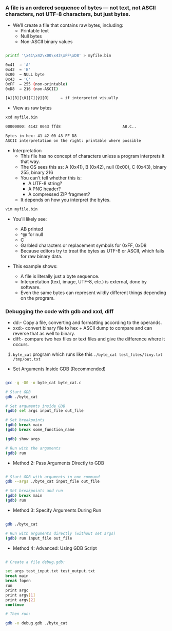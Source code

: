 ### A file is an ordered sequence of bytes — not text, not ASCII characters, not UTF-8 characters, but just bytes.

- We’ll create a file that contains raw bytes, including:
    - Printable text
    - Null bytes
    - Non-ASCII binary values

```bash

printf '\x41\x42\x00\x43\xFF\xD8' > myfile.bin

0x41  → 'A'
0x42  → 'B'
0x00  → NULL byte
0x43  → 'C'
0xFF  → 255 (non-printable)
0xD8  → 216 (non-ASCII)

[A][B][\0][C][ÿ][Ø]     ← if interpreted visually
```

- View as raw bytes

```bash
xxd myfile.bin

00000000: 4142 0043 ffd8                           AB.C..

Bytes in hex: 41 42 00 43 FF D8
ASCII interpretation on the right: printable where possible
```

- Interpretation
    - This file has no concept of characters unless a program interprets it that way.
    - The OS sees this as: A (0x41), B (0x42), null (0x00), C (0x43), binary 255, binary 216
    - You can't tell whether this is:
        - A UTF-8 string?
        - A PNG header?
        - A compressed ZIP fragment?
    - It depends on how you interpret the bytes.


```bash
vim myfile.bin
```

- You'll likely see:
    - AB printed
    - ^@ for null
    - C
    - Garbled characters or replacement symbols for 0xFF, 0xD8
    - Because editors try to treat the bytes as UTF-8 or ASCII, which fails for raw binary data.
    
- This example shows:
    - A file is literally just a byte sequence.
    - Interpretation (text, image, UTF-8, etc.) is external, done by software.
    - Even the same bytes can represent wildly different things depending on the program.



### Debugging the code with gdb and xxd, diff

- dd:- Copy a file, converting and formatting according to the operands.
- xxd:- convert binary file to hex + ASCII dump to compare and can reverse that as well to binary.
- diff:- compare two hex files or text files and give the difference where it occurs.

1. `byte_cat` program which runs like this `./byte_cat test_files/tiny.txt /tmp/out.txt`

- Set Arguments Inside GDB (Recommended)
```bash

gcc -g -O0 -o byte_cat byte_cat.c

# Start GDB
gdb ./byte_cat

# Set arguments inside GDB
(gdb) set args input_file out_file

# Set breakpoints
(gdb) break main
(gdb) break some_function_name

(gdb) show args

# Run with the arguments
(gdb) run
```

- Method 2: Pass Arguments Directly to GDB
```bash

# Start GDB with arguments in one command
gdb --args ./byte_cat input_file out_file

# Set breakpoints and run
(gdb) break main
(gdb) run
```

- Method 3: Specify Arguments During Run
```bash

gdb ./byte_cat

# Run with arguments directly (without set args)
(gdb) run input_file out_file
```

- Method 4: Advanced: Using GDB Script

```bash

# Create a file debug.gdb:

set args test_input.txt test_output.txt
break main
break fopen
run
print argc
print argv[1]
print argv[2]
continue

# Then run:

gdb -x debug.gdb ./byte_cat

```
